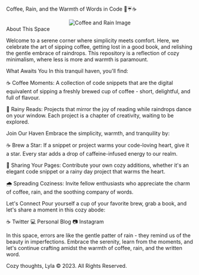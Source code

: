 Coffee, Rain, and the Warmth of Words in Code 📃☔☕
<div align="center">
  <img src="https://your-image-url.com" alt="Coffee and Rain Image">
</div>
About This Space


Welcome to a serene corner where simplicity meets comfort. Here, we celebrate the art of sipping coffee, getting lost in a good book, and relishing the gentle embrace of raindrops. This repository is a reflection of cozy minimalism, where less is more and warmth is paramount.

What Awaits You
In this tranquil haven, you'll find:

☕️ Coffee Moments: A collection of code snippets that are the digital equivalent of sipping a freshly brewed cup of coffee - short, delightful, and full of flavour.

📖 Rainy Reads: Projects that mirror the joy of reading while raindrops dance on your window. Each project is a chapter of creativity, waiting to be explored.

Join Our Haven
Embrace the simplicity, warmth, and tranquility by:

☕️ Brew a Star: If a snippet or project warms your code-loving heart, give it a star. Every star adds a drop of caffeine-infused energy to our realm.

📑 Sharing Your Pages: Contribute your own cozy additions, whether it's an elegant code snippet or a rainy day project that warms the heart.

🌧️ Spreading Coziness: Invite fellow enthusiasts who appreciate the charm of coffee, rain, and the soothing company of words.

Let's Connect
Pour yourself a cup of your favorite brew, grab a book, and let's share a moment in this cozy abode:

☕️ Twitter
💻 Personal Blog
📷 Instagram

In this space, errors are like the gentle patter of rain - they remind us of the beauty in imperfections. Embrace the serenity, learn from the moments, and let's continue crafting amidst the warmth of coffee, rain, and the written word.

Cozy thoughts,
Lyla
© 2023. All Rights Reserved.
